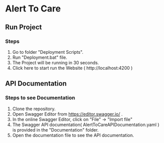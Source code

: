 # Alert To Care 

## Run Project

### Steps

1. Go to folder "Deployment Scripts".
2. Run "Deployment.bat" file.
3. The Project will be running in 30 seconds.
4. Click here to start run the Website  ( http://localhost:4200 )

## API Documentation

### Steps to see Documentation

1. Clone the repository.
2. Open Swagger Editor from https://editor.swagger.io/ .
3. In the online Swagger Editor, click on "File" -> "Import file"
4. The Swagger API documentation( AlertToCareAPIDocumentation.yaml ) is provided in the "Documentation" folder.
5. Open the documentation file to see the API documentation.

